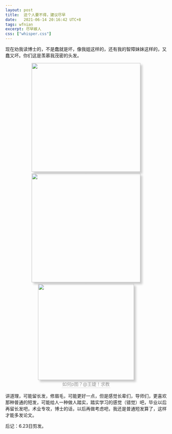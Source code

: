 ```yaml
---
layout: post
title:  这个人要不得，建议尽早
date:   2021-06-14 20:16:42 UTC+8
tags: wfnian
excerpt: 尽早嫁人
css: ["whisper.css"]
---
```


<p class="pp">现在劝我读博士的，不是蠢就是坏，像我姐这样的，还有我的智障妹妹这样的，又蠢又坏。你们这是羡慕我茂密的头发。</p>



<center><img style=" width:340px;box-shadow: 6px 6px 6px #CCC;" src="https://pic.imgdb.cn/item/60d2d57d844ef46bb2018575.jpg"><br>
    <div style="border-bottom: 1px solid #d9d9d9;display: inline-block;color: #999;padding: 2px;"> 
    </div>
</center>  

<center><img style=" width:340px;box-shadow: 6px 6px 6px #CCC;" src="https://pic.imgdb.cn/item/60d2d57c844ef46bb2018381.jpg"><br>
    <div style="border-bottom: 1px solid #d9d9d9;display: inline-block;color: #999;padding: 2px;"> 
    </div>
</center>  

<center><img style=" width:300px;box-shadow: 6px 6px 6px #CCC;" src="https://pic.imgdb.cn/item/60d2d57d844ef46bb201855b.jpg"><br>
    <div style="border-bottom: 1px solid #d9d9d9;display: inline-block;color: #999;padding: 2px;"> 
    如何p图？@王婕！求教
    </div>
</center>  

<p class="pp">讲道理，可能留长发，修眉毛，可能更好一点，但是感觉长辈们，导师们，更喜欢那种普通的短发，可能给人一种做人踏实，踏实学习的感觉（错觉）吧，毕业以后再留长发吧，术业专攻，博士的话，以后再做考虑吧，我还是普通短发算了，这样才能多发论文。</p>

<p class="pp">后记：6.23日剪发。</p>
